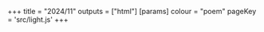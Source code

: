 +++
title = "2024/11"
outputs = ["html"]
[params]
    colour = "poem"
    pageKey = 'src/light.js'
+++
